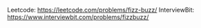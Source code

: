 Leetcode: https://leetcode.com/problems/fizz-buzz/
InterviewBit: https://www.interviewbit.com/problems/fizzbuzz/